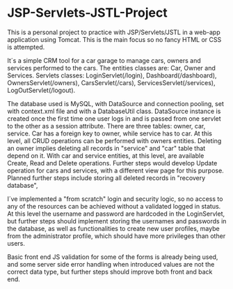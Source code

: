 # JSP-Servlets-JSTL-Project

This is a personal project to practice with JSP/Servlets/JSTL in a web-app application using Tomcat. This is the main focus so no fancy HTML or CSS is attempted.

It´s a simple CRM tool for a car garage to manage cars, owners and services performed to the cars.
The entities classes are: Car, Owner and Services.
Servlets classes: LoginServlet(/login), Dashboard(/dashboard), OwnersServlet(/owners), CarsServlet(/cars), ServicesServlet(/services), LogOutServlet(/logout).

The database used is MySQL, with DataSource and connection pooling, set with context.xml file and with a DatabaseUtil class. DataSource instance is created once the first time one user logs in and is passed from one servlet to the other as a session attribute. 
There are three tables: owner, car, service. Car has a foreign key to owner, while service has to car.
At this level, all CRUD operations can be performed with owners entities. Deleting an owner implies deleting all records in "service" and "car" table that depend on it. 
With car and service entities, at this level, are available Create, Read and Delete operations. Further steps would develop Update operation for cars and services, with a different view page for this purpose.
Planned further steps include storing all deleted records in "recovery database", 

I´ve implemented a "from scratch" login and security logic, so no access to any of the resources can be achieved without a validated logged in status. At this level the username and password are hardcoded in the LoginServlet, but further steps should implement  storing the usernames and passwords in the database, as well as functionalities to create new user profiles, maybe from the administrator profile, which should have more privileges than other users. 

Basic front end JS validation for some of the forms is already being used, and some server side error handling when introduced values are not the correct data type, but further steps should improve both front and back end. 

